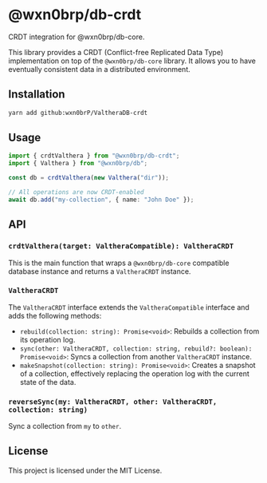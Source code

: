 # @wxn0brp/db-crdt

CRDT integration for @wxn0brp/db-core.

This library provides a CRDT (Conflict-free Replicated Data Type) implementation on top of the `@wxn0brp/db-core` library. It allows you to have eventually consistent data in a distributed environment.

## Installation

```bash
yarn add github:wxn0brP/ValtheraDB-crdt
```

## Usage

```typescript
import { crdtValthera } from "@wxn0brp/db-crdt";
import { Valthera } from "@wxn0brp/db";

const db = crdtValthera(new Valthera("dir"));

// All operations are now CRDT-enabled
await db.add("my-collection", { name: "John Doe" });
```

## API

### `crdtValthera(target: ValtheraCompatible): ValtheraCRDT`

This is the main function that wraps a `@wxn0brp/db-core` compatible database instance and returns a `ValtheraCRDT` instance.

### `ValtheraCRDT`

The `ValtheraCRDT` interface extends the `ValtheraCompatible` interface and adds the following methods:

- `rebuild(collection: string): Promise<void>`: Rebuilds a collection from its operation log.
- `sync(other: ValtheraCRDT, collection: string, rebuild?: boolean): Promise<void>`: Syncs a collection from another `ValtheraCRDT` instance.
- `makeSnapshot(collection: string): Promise<void>`: Creates a snapshot of a collection, effectively replacing the operation log with the current state of the data.

### `reverseSync(my: ValtheraCRDT, other: ValtheraCRDT, collection: string)`

Sync a collection from `my` to `other`.

## License

This project is licensed under the MIT License.
